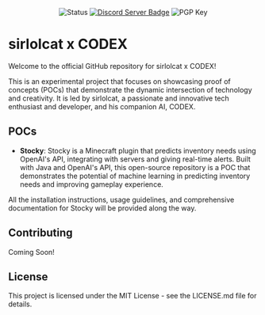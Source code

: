 <p align="center">
  <img src="https://img.shields.io/badge/status-Experimental-blue?style=for-the-badge" alt="Status">
  <a href="https://discord.gg/u4QndZEkkm" target="_blank"><img src="https://img.shields.io/discord/1083286097141969007?label=Chat%20&logo=discord&style=for-the-badge" alt="Discord Server Badge"></a>
  <img src="https://img.shields.io/keybase/pgp/sirlolcat?style=for-the-badge" alt="PGP Key">
</p>

# sirlolcat x CODEX

Welcome to the official GitHub repository for sirlolcat x CODEX! 

This is an experimental project that focuses on showcasing proof of concepts (POCs) that demonstrate the dynamic intersection of technology and creativity. It is led by sirlolcat, a passionate and innovative tech enthusiast and developer, and his companion AI, CODEX. 

## POCs

- **Stocky**: Stocky is a Minecraft plugin that predicts inventory needs using OpenAI's API, integrating with servers and giving real-time alerts. Built with Java and OpenAI's API, this open-source repository is a POC that demonstrates the potential of machine learning in predicting inventory needs and improving gameplay experience.

All the installation instructions, usage guidelines, and comprehensive documentation for Stocky will be provided along the way. 

## Contributing

Coming Soon!

## License

This project is licensed under the MIT License - see the LICENSE.md file for details.
